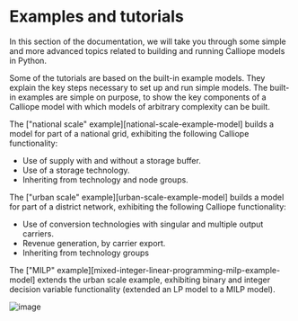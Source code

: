 # Examples and tutorials

In this section of the documentation, we will take you through some simple and more advanced topics related to building and running Calliope models in Python.

Some of the tutorials are based on the built-in example models.
They explain the key steps necessary to set up and run simple models.
The built-in examples are simple on purpose, to show the key components of a Calliope model with which models of arbitrary complexity can be built.

The ["national scale" example][national-scale-example-model] builds a model for part of a national grid, exhibiting the following Calliope functionality:

* Use of supply with and without a storage buffer.
* Use of a storage technology.
* Inheriting from technology and node groups.

The ["urban scale" example][urban-scale-example-model] builds a model for part of a district network, exhibiting the following Calliope functionality:

* Use of conversion technologies with singular and multiple output carriers.
* Revenue generation, by carrier export.
* Inheriting from technology groups

The ["MILP" example][mixed-integer-linear-programming-milp-example-model] extends the urban scale example, exhibiting binary and integer decision variable functionality (extended an LP model to a MILP model).

![image]("../img/transmission.svg")